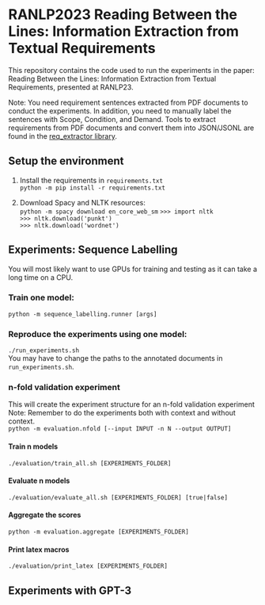 # RANLP2023 Reading Between the Lines: Information Extraction from Textual Requirements

This repository contains the code used to run the experiments in the paper: Reading Between the Lines: Information Extraction from Textual Requirements, presented at RANLP23.

Note: You need requirement sentences extracted from PDF documents to conduct the experiments. In addition, you need to manually label the sentences with Scope, Condition, and Demand. Tools to extract requirements from PDF documents and convert them into JSON/JSONL are found in the [req_extractor library](https://github.com/oholter/req_extractor).

## Setup the environment

1. Install the requirements in ``requirements.txt``  
``python -m pip install -r requirements.txt``

2. Download Spacy and NLTK resources:  
`python -m spacy download en_core_web_sm`
`>>> import nltk`  
`>>> nltk.download('punkt')`  
`>>> nltk.download('wordnet')`  



## Experiments: Sequence Labelling

You will most likely want to use GPUs for training and testing as it can take a long time on a CPU.

### Train one model:
`python -m sequence_labelling.runner [args]`

### Reproduce the experiments using one model:
``./run_experiments.sh``  
You may have to change the paths to the annotated documents in ``run_experiments.sh``.


### n-fold validation experiment
This will create the experiment structure for an n-fold validation experiment
Note: Remember to do the experiments both with context and without context.  
`python -m evaluation.nfold [--input INPUT -n N --output OUTPUT]`


#### Train n models
``./evaluation/train_all.sh [EXPERIMENTS_FOLDER]``

#### Evaluate n models
`./evaluation/evaluate_all.sh [EXPERIMENTS_FOLDER] [true|false]`

#### Aggregate the scores
`python -m evaluation.aggregate [EXPERIMENTS_FOLDER]`

#### Print latex macros
``./evaluation/print_latex [EXPERIMENTS_FOLDER]``





## Experiments with GPT-3
